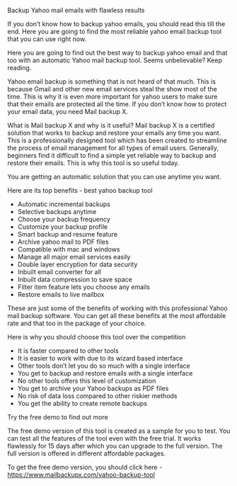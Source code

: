 Backup Yahoo mail emails with flawless results 

If you don’t know how to backup yahoo emails, you should read this till the end. Here you are going to find the most reliable yahoo email backup tool that you can use right now. 

Here you are going to find out the best way to backup yahoo email and that too with an automatic Yahoo mail backup tool. Seems unbelievable? Keep reading. 

Yahoo email backup is something that is not heard of that much. This is because Gmail and other new email services steal the show most of the time. This is why it is even more important for yahoo users to make sure that their emails are protected all the time. If you don’t know how to protect your email data, you need Mail backup X. 

What is Mail backup X and why is it useful?
Mail backup X is a certified solution that works to backup and restore your emails any time you want. This is a professionally designed tool which has been created to streamline the process of email management for all types of email users. Generally, beginners find it difficult to find a simple yet reliable way to backup and restore their emails. This is why this tool is so useful today. 

You are getting an automatic solution that you can use anytime you want. 

Here are its top benefits - best yahoo backup tool 

-	Automatic incremental backups
-	Selective backups anytime 
-	Choose your backup frequency 
-	Customize your backup profile 
-	Smart backup and resume feature 
-	Archive yahoo mail to PDF files 
-	Compatible with mac and windows 
-	Manage all major email services easily 
-	Double layer encryption for data security 
-	Inbuilt email converter for all
-	Inbuilt data compression to save space 
-	Filter item feature lets you choose any emails
-	Restore emails to live mailbox 

These are just some of the benefits of working with this professional Yahoo mail backup software. You can get all these benefits at the most affordable rate and that too in the package of your choice. 

Here is why you should choose this tool over the competition 

-	It is faster compared to other tools 
-	It is easier to work with due to its wizard based interface
-	Other tools don’t let you do so much with a single interface 
-	You get to backup and restore emails with a single interface 
-	No other tools offers this level of customization 
-	You get to archive your Yahoo backups as PDF files 
-	No risk of data loss compared to other riskier methods 
-	You get the ability to create remote backups 

Try the free demo to find out more 

The free demo version of this tool is created as a sample for you to test. You can test all the features of the tool even with the free trial. It works flawlessly for 15 days after which you can upgrade to the full version. The full version is offered in different affordable packages. 

To get the free demo version, you should click here - https://www.mailbackupx.com/yahoo-backup-tool
